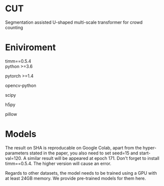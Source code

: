 # CUT
Segmentation assisted U-shaped multi-scale transformer for crowd counting

# Eniviroment
timm==0.5.4<br />python >=3.6

pytorch >=1.4

opencv-python

scipy

h5py 

pillow


# Models

The result on SHA is reproducable on Google Colab, apart from the hyper-parameters stated in the paper, you also need to set seed=15 and start-val=120. A similar result will be appeared at epoch 171. Don't forget to install timm==0.5.4. The higher version will cause an error.

Regards to other datasets, the model needs to be trained using a GPU with at least 24GB memory. We provide pre-trained models for them here. 
